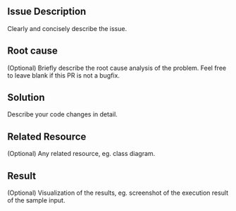 ## Issue Description
Clearly and concisely describe the issue.

## Root cause
(Optional) Briefly describe the root cause analysis of the problem. Feel free to leave blank if this PR is not a bugfix.

## Solution
Describe your code changes in detail.

## Related Resource
(Optional) Any related resource, eg. class diagram.

## Result
(Optional) Visualization of the results, eg. screenshot of the execution result of the sample input.